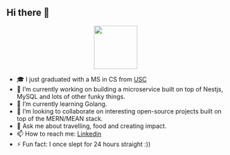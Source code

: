 ## Hi there 👋

<div id="header" align="center">
  <img src="https://media.giphy.com/media/M9gbBd9nbDrOTu1Mqx/giphy.gif" width="100"/>
</div>

- 🎓 I just graduated with a MS in CS from <a href="https://www.usc.edu/">USC<a/>
- 🔭 I’m currently working on building a microservice built on top of Nestjs, MySQL and lots of other funky things.
- 🌱 I’m currently learning Golang.
- 👯 I’m looking to collaborate on interesting open-source projects built on top of the MERN/MEAN stack.
- 💬 Ask me about travelling, food and creating impact.
- 📫 How to reach me: <a href="https://www.linkedin.com/in/adil-waqar/">Linkedin<a/>
- ⚡ Fun fact: I once slept for 24 hours straight :))

<!--
**adil-waqar/adil-waqar** is a ✨ _special_ ✨ repository because its `README.md` (this file) appears on your GitHub profile.

Here are some ideas to get you started:

- 🔭 I’m currently working on ...
- 🌱 I’m currently learning ...
- 👯 I’m looking to collaborate on ...
- 🤔 I’m looking for help with ...
- 💬 Ask me about ...
- 📫 How to reach me: ...
- 😄 Pronouns: ...
- ⚡ Fun fact: ...
-->
